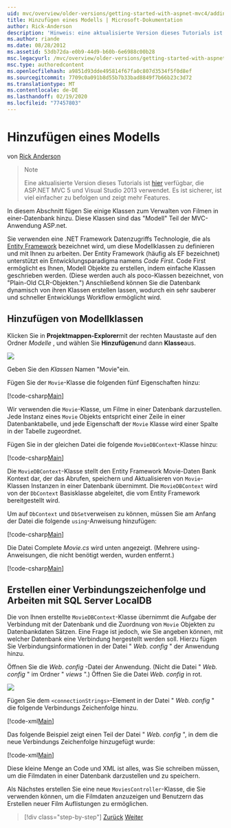 ```yaml
---
uid: mvc/overview/older-versions/getting-started-with-aspnet-mvc4/adding-a-model
title: Hinzufügen eines Modells | Microsoft-Dokumentation
author: Rick-Anderson
description: 'Hinweis: eine aktualisierte Version dieses Tutorials ist hier verfügbar, die ASP.NET MVC 5 und Visual Studio 2013 verwendet. Es ist sicherer, aber viel einfacher zu befolgen und zu demonstrieren...'
ms.author: riande
ms.date: 08/28/2012
ms.assetid: 53db72da-e0b9-44d9-b60b-6e6988c00b28
msc.legacyurl: /mvc/overview/older-versions/getting-started-with-aspnet-mvc4/adding-a-model
msc.type: authoredcontent
ms.openlocfilehash: a9851d93dde495814f67fa0c807d3534f5f0d8ef
ms.sourcegitcommit: 7709c0a091b8d55b7b33bad8849f7b66b23c3d72
ms.translationtype: MT
ms.contentlocale: de-DE
ms.lasthandoff: 02/19/2020
ms.locfileid: "77457803"
---
```

# <a name="adding-a-model"></a>Hinzufügen eines Modells

von [Rick Anderson](https://twitter.com/RickAndMSFT)

> > [!NOTE]
> > Eine aktualisierte Version dieses Tutorials ist [hier](../../getting-started/introduction/getting-started.md) verfügbar, die ASP.NET MVC 5 und Visual Studio 2013 verwendet. Es ist sicherer, ist viel einfacher zu befolgen und zeigt mehr Features.

In diesem Abschnitt fügen Sie einige Klassen zum Verwalten von Filmen in einer-Datenbank hinzu. Diese Klassen sind das &quot;Modell&quot; Teil der MVC-Anwendung ASP.net.

Sie verwenden eine .NET Framework Datenzugriffs Technologie, die als [Entity Framework](https://msdn.microsoft.com/library/bb399572(VS.110).aspx) bezeichnet wird, um diese Modellklassen zu definieren und mit Ihnen zu arbeiten. Der Entity Framework (häufig als EF bezeichnet) unterstützt ein Entwicklungsparadigma namens *Code First*. Code First ermöglicht es Ihnen, Modell Objekte zu erstellen, indem einfache Klassen geschrieben werden. (Diese werden auch als poco-Klassen bezeichnet, von &quot;Plain-Old CLR-Objekten.&quot;) Anschließend können Sie die Datenbank dynamisch von ihren Klassen erstellen lassen, wodurch ein sehr sauberer und schneller Entwicklungs Workflow ermöglicht wird.

## <a name="adding-model-classes"></a>Hinzufügen von Modellklassen

Klicken Sie in **Projektmappen-Explorer**mit der rechten Maustaste auf den Ordner *Modelle* , und wählen Sie **Hinzufügen**und dann **Klasse**aus.

![](adding-a-model/_static/image1.png)

Geben Sie den *Klassen* Namen &quot;Movie&quot;ein.

Fügen Sie der `Movie`-Klasse die folgenden fünf Eigenschaften hinzu:

[!code-csharp[Main](adding-a-model/samples/sample1.cs)]

Wir verwenden die `Movie`-Klasse, um Filme in einer Datenbank darzustellen. Jede Instanz eines `Movie` Objekts entspricht einer Zeile in einer Datenbanktabelle, und jede Eigenschaft der `Movie` Klasse wird einer Spalte in der Tabelle zugeordnet.

Fügen Sie in der gleichen Datei die folgende `MovieDBContext`-Klasse hinzu:

[!code-csharp[Main](adding-a-model/samples/sample2.cs)]

Die `MovieDBContext`-Klasse stellt den Entity Framework Movie-Daten Bank Kontext dar, der das Abrufen, speichern und Aktualisieren von `Movie`-Klassen Instanzen in einer Datenbank übernimmt. Die `MovieDBContext` wird von der `DbContext` Basisklasse abgeleitet, die vom Entity Framework bereitgestellt wird.

Um auf `DbContext` und `DbSet`verweisen zu können, müssen Sie am Anfang der Datei die folgende `using`-Anweisung hinzufügen:

[!code-csharp[Main](adding-a-model/samples/sample3.cs)]

Die Datei Complete *Movie.cs* wird unten angezeigt. (Mehrere using-Anweisungen, die nicht benötigt werden, wurden entfernt.)

[!code-csharp[Main](adding-a-model/samples/sample4.cs)]

## <a name="creating-a-connection-string-and-working-with-sql-server-localdb"></a>Erstellen einer Verbindungszeichenfolge und Arbeiten mit SQL Server LocalDB

Die von Ihnen erstellte `MovieDBContext`-Klasse übernimmt die Aufgabe der Verbindung mit der Datenbank und die Zuordnung von `Movie` Objekten zu Datenbankdaten Sätzen. Eine Frage ist jedoch, wie Sie angeben können, mit welcher Datenbank eine Verbindung hergestellt werden soll. Hierzu fügen Sie Verbindungsinformationen in der Datei " *Web. config* " der Anwendung hinzu.

Öffnen Sie die *Web. config* -Datei der Anwendung. (Nicht die Datei " *Web. config* " im Ordner " *views* ".) Öffnen Sie die Datei *Web. config* in rot.

![](adding-a-model/_static/image2.png)

Fügen Sie dem `<connectionStrings>`-Element in der Datei " *Web. config* " die folgende Verbindungs Zeichenfolge hinzu.

[!code-xml[Main](adding-a-model/samples/sample5.xml)]

Das folgende Beispiel zeigt einen Teil der Datei " *Web. config* ", in dem die neue Verbindungs Zeichenfolge hinzugefügt wurde:

[!code-xml[Main](adding-a-model/samples/sample6.xml?highlight=6-9)]

Diese kleine Menge an Code und XML ist alles, was Sie schreiben müssen, um die Filmdaten in einer Datenbank darzustellen und zu speichern.

Als Nächstes erstellen Sie eine neue `MoviesController`-Klasse, die Sie verwenden können, um die Filmdaten anzuzeigen und Benutzern das Erstellen neuer Film Auflistungen zu ermöglichen.

> [!div class="step-by-step"]
> [Zurück](adding-a-view.md)
> [Weiter](accessing-your-models-data-from-a-controller.md)
